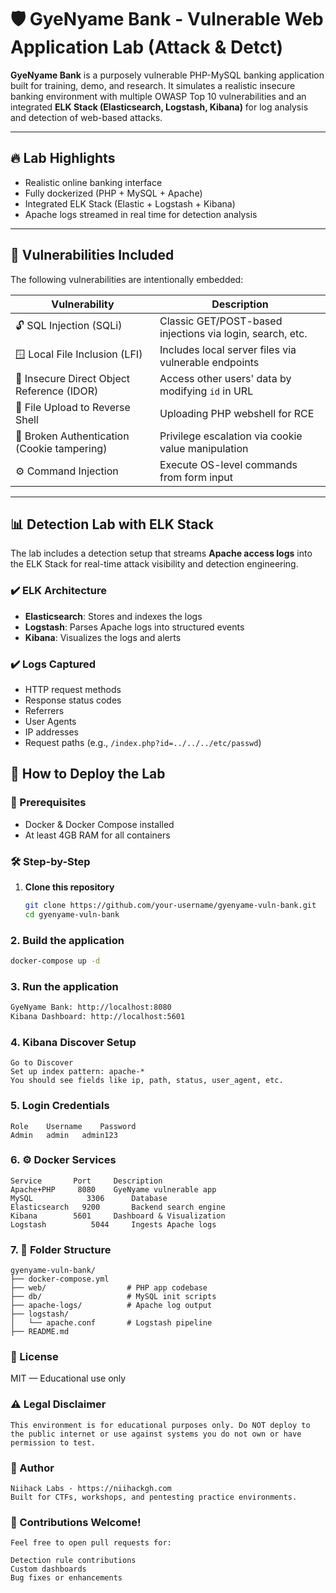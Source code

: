# 🛡️ GyeNyame Bank - Vulnerable Web Application Lab (Attack & Detct)

**GyeNyame Bank** is a purposely vulnerable PHP-MySQL banking application built for training, demo, and research. It simulates a realistic insecure banking environment with multiple OWASP Top 10 vulnerabilities and an integrated **ELK Stack (Elasticsearch, Logstash, Kibana)** for log analysis and detection of web-based attacks.

---

## 🔥 Lab Highlights

- Realistic online banking interface
- Fully dockerized (PHP + MySQL + Apache)
- Integrated ELK Stack (Elastic + Logstash + Kibana)
- Apache logs streamed in real time for detection analysis

---

## 🧨 Vulnerabilities Included

The following vulnerabilities are intentionally embedded:

| Vulnerability                          | Description |
|---------------------------------------|-------------|
| 🔓 SQL Injection (SQLi)               | Classic GET/POST-based injections via login, search, etc. |
| 🪟 Local File Inclusion (LFI)         | Includes local server files via vulnerable endpoints |
| 🔑 Insecure Direct Object Reference (IDOR) | Access other users' data by modifying `id` in URL |
| 📂 File Upload to Reverse Shell       | Uploading PHP webshell for RCE |
| 🍪 Broken Authentication (Cookie tampering) | Privilege escalation via cookie value manipulation |
| ⚙️ Command Injection                  | Execute OS-level commands from form input |

---

## 📊 Detection Lab with ELK Stack

The lab includes a detection setup that streams **Apache access logs** into the ELK Stack for real-time attack visibility and detection engineering.

### ✔️ ELK Architecture

- **Elasticsearch**: Stores and indexes the logs
- **Logstash**: Parses Apache logs into structured events
- **Kibana**: Visualizes the logs and alerts

### ✔️ Logs Captured

- HTTP request methods
- Response status codes
- Referrers
- User Agents
- IP addresses
- Request paths (e.g., `/index.php?id=../../../etc/passwd`)


## 🚀 How to Deploy the Lab

### 🐳 Prerequisites

- Docker & Docker Compose installed
- At least 4GB RAM for all containers

### 🛠️ Step-by-Step

1. **Clone this repository**

   ```bash
   git clone https://github.com/your-username/gyenyame-vuln-bank.git
   cd gyenyame-vuln-bank
   

### 2. Build the application

```bash
docker-compose up -d
```

### 3. Run the application

```bash
GyeNyame Bank: http://localhost:8080
Kibana Dashboard: http://localhost:5601
```

### 4. Kibana Discover Setup

```
Go to Discover
Set up index pattern: apache-*
You should see fields like ip, path, status, user_agent, etc.
```

### 5. Login Credentials

```
Role	Username	Password
Admin	admin	admin123
```

### 6. ⚙️ Docker Services

```
Service	      Port	   Description
Apache+PHP	   8080	   GyeNyame vulnerable app
MySQL	         3306	   Database
Elasticsearch	9200	   Backend search engine
Kibana	      5601	   Dashboard & Visualization
Logstash	      5044	   Ingests Apache logs
```

### 7. 📁 Folder Structure

```
gyenyame-vuln-bank/
├── docker-compose.yml
├── web/                  # PHP app codebase
├── db/                   # MySQL init scripts
├── apache-logs/          # Apache log output
├── logstash/
│   └── apache.conf       # Logstash pipeline
├── README.md
```

### 📜 License

MIT — Educational use only


### ⚠️ Legal Disclaimer

```
This environment is for educational purposes only. Do NOT deploy to the public internet or use against systems you do not own or have permission to test.
```

### 📩 Author

```
Niihack Labs - https://niihackgh.com
Built for CTFs, workshops, and pentesting practice environments.

```

### 📩 Contributions Welcome!

```
Feel free to open pull requests for:

Detection rule contributions
Custom dashboards
Bug fixes or enhancements

```
